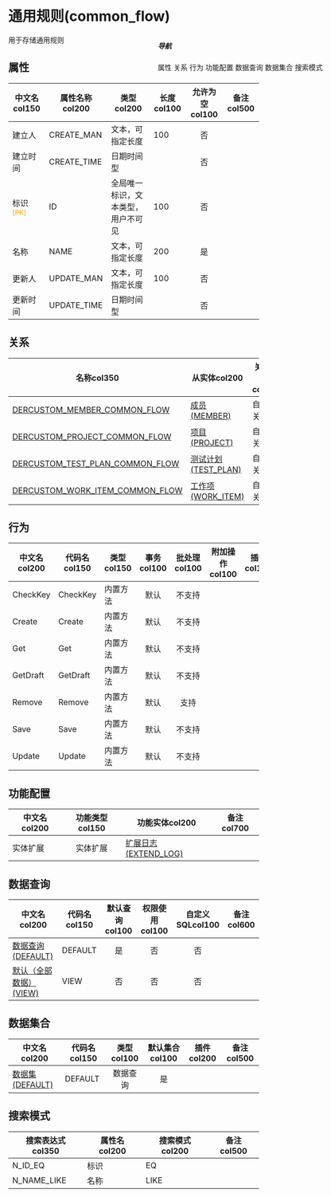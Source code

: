 # 通用规则(common_flow)  <!-- {docsify-ignore-all} -->


用于存储通用规则


## 属性
|    中文名col150 | 属性名称col200           | 类型col200     | 长度col100    |允许为空col100    |  备注col500  |
| --------   |------------| -----  | -----  | :----: | -------- |
|建立人|CREATE_MAN|文本，可指定长度|100|否||
|建立时间|CREATE_TIME|日期时间型||否||
|标识<sup class="footnote-symbol"><font color=orange>[PK]</font></sup>|ID|全局唯一标识，文本类型，用户不可见|100|否||
|名称|NAME|文本，可指定长度|200|是||
|更新人|UPDATE_MAN|文本，可指定长度|100|否||
|更新时间|UPDATE_TIME|日期时间型||否||


## 关系

<el-row>
<el-tabs v-model="show_der">
<el-tab-pane label="主关系" name="major">

| 名称col350     |   从实体col200 | 关系类型col200     |   备注col500  |
| -------- |---------- |------------|----- |
|[DERCUSTOM_MEMBER_COMMON_FLOW](der/DERCUSTOM_MEMBER_COMMON_FLOW)|[成员(MEMBER)](module/Base/member)|自定义关系||
|[DERCUSTOM_PROJECT_COMMON_FLOW](der/DERCUSTOM_PROJECT_COMMON_FLOW)|[项目(PROJECT)](module/ProjMgmt/project)|自定义关系||
|[DERCUSTOM_TEST_PLAN_COMMON_FLOW](der/DERCUSTOM_TEST_PLAN_COMMON_FLOW)|[测试计划(TEST_PLAN)](module/TestMgmt/test_plan)|自定义关系||
|[DERCUSTOM_WORK_ITEM_COMMON_FLOW](der/DERCUSTOM_WORK_ITEM_COMMON_FLOW)|[工作项(WORK_ITEM)](module/ProjMgmt/work_item)|自定义关系||


</el-tab-pane>
</el-tabs>
</el-row>

## 行为
| 中文名col200    | 代码名col150    | 类型col150    | 事务col100   | 批处理col100   | 附加操作col100  | 插件col150    |  备注col300  |
| -------- |---------- |----------- |:----:|:----:|---------| ----- | ----- |
|CheckKey|CheckKey|内置方法|默认|不支持||||
|Create|Create|内置方法|默认|不支持||||
|Get|Get|内置方法|默认|不支持||||
|GetDraft|GetDraft|内置方法|默认|不支持||||
|Remove|Remove|内置方法|默认|支持||||
|Save|Save|内置方法|默认|不支持||||
|Update|Update|内置方法|默认|不支持||||

## 功能配置
| 中文名col200    | 功能类型col150    | 功能实体col200 |  备注col700|
| --------  | :----:    | ---- |----- |
|实体扩展|实体扩展|[扩展日志(EXTEND_LOG)](module/Base/extend_log)||

## 数据查询
| 中文名col200    | 代码名col150    | 默认查询col100 | 权限使用col100 | 自定义SQLcol100 |  备注col600|
| --------  | --------   | :----:  |:----:  | :----:  |----- |
|[数据查询(DEFAULT)](module/Base/common_flow/query/Default)|DEFAULT|是|否 |否 ||
|[默认（全部数据）(VIEW)](module/Base/common_flow/query/View)|VIEW|否|否 |否 ||

## 数据集合
| 中文名col200  | 代码名col150  | 类型col100 | 默认集合col100 |   插件col200|   备注col500|
| --------  | --------   | :----:   | :----:   | ----- |----- |
|[数据集(DEFAULT)](module/Base/common_flow/dataset/Default)|DEFAULT|数据查询|是|||

## 搜索模式
|   搜索表达式col350   |    属性名col200    |    搜索模式col200        |备注col500  |
| -------- |------------|------------|------|
|N_ID_EQ|标识|EQ||
|N_NAME_LIKE|名称|LIKE||

<div style="display: block; overflow: hidden; position: fixed; top: 140px; right: 100px;">

##### 导航
<el-anchor >
<el-anchor-link :href="`#/module/Base/common_flow?id=属性`">
  属性
</el-anchor-link>
<el-anchor-link :href="`#/module/Base/common_flow?id=关系`">
  关系
</el-anchor-link>
<el-anchor-link :href="`#/module/Base/common_flow?id=行为`">
  行为
</el-anchor-link>
<el-anchor-link :href="`#/module/Base/common_flow?id=功能配置`">
  功能配置
</el-anchor-link>
<el-anchor-link :href="`#/module/Base/common_flow?id=数据查询`">
  数据查询
</el-anchor-link>
<el-anchor-link :href="`#/module/Base/common_flow?id=数据集合`">
  数据集合
</el-anchor-link>
<el-anchor-link :href="`#/module/Base/common_flow?id=搜索模式`">
  搜索模式
</el-anchor-link>
</el-anchor>
</div>

<script>
 const { createApp } = Vue
  createApp({
    data() {
      return {
show_der:'major',


      }
    },
    methods: {
    }
  }).use(ElementPlus).mount('#app')
</script>